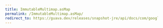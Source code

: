 ```yaml
---
title: ImmutableMultimap.asMap
permalink: /ImmutableMultimap.asMap/
redirect_to: https://guava.dev/releases/snapshot-jre/api/docs/com/google/common/collect/ImmutableMultimap.html#asMap--
---
```

